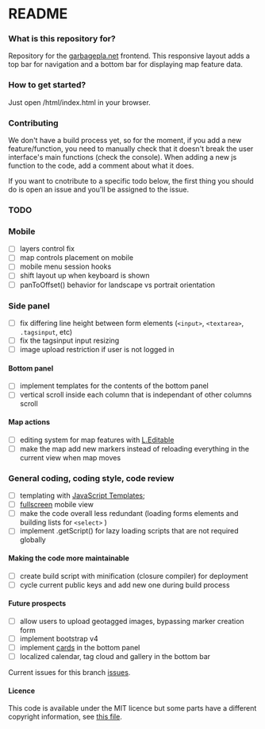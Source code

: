 # README #

### What is this repository for? ###

Repository for the [garbagepla.net](http://www.garbagepla.net) frontend. This responsive layout adds a top bar for navigation and a bottom bar for displaying map feature data.

### How to get started? ###

Just open /html/index.html in your browser.

### Contributing

We don't have a build process yet, so for the moment, if you add a new feature/function, you need to manually check that it doesn't break the user interface's main functions (check the console). When adding a new js function to the code, add a comment about what it does.

If you want to cnotribute to a specific todo below, the first thing you should do is open an issue and you'll be assigned to the issue.

### TODO

### Mobile
- [ ] layers control fix
- [ ] map controls placement on mobile
- [ ] mobile menu session hooks
- [ ] shift layout up when keyboard is shown
- [ ] panToOffset() behavior for landscape vs portrait orientation

### Side panel
- [ ] fix differing line height between form elements (`<input>`, `<textarea>`, `.tagsinput`, etc)
- [ ] fix the tagsinput input resizing
- [ ] image upload restriction if user is not logged in

#### Bottom panel
- [ ] implement templates for the contents of the bottom panel
- [ ] vertical scroll inside each column that is independant of other columns scroll

#### Map actions
- [ ] editing system for map features with [L.Editable](https://github.com/Leaflet/Leaflet.Editable)
- [ ] make the map add new markers instead of reloading everything in the current view when map moves

### General coding, coding style, code review
- [ ] templating with [JavaScript Templates](https://github.com/blueimp/JavaScript-Templates);
- [ ] [fullscreen](http://www.html5rocks.com/en/mobile/fullscreen/) mobile view
- [ ] make the code overall less redundant (loading forms elements and building lists for `<select>` )
- [ ] implement .getScript() for lazy loading scripts that are not required globally

#### Making the code more maintainable
- [ ] create build script with minification (closure compiler) for deployment
- [ ] cycle current public keys and add new one during build process

#### Future prospects
- [ ] allow users to upload geotagged images, bypassing marker creation form
- [ ] implement bootstrap v4
- [ ] implement [cards](http://v4-alpha.getbootstrap.com/components/card/) in the bottom panel
- [ ] localized calendar, tag cloud and gallery in the bottom bar

Current issues for this branch [issues](https://github.com/garbageplanet/web-ui/labels/branch%3Abottom-bar).

#### Licence
This code is available under the MIT licence but some parts have a different copyright information, see [this file](https://github.com/garbageplanet/web-ui/blob/dev/license.md).